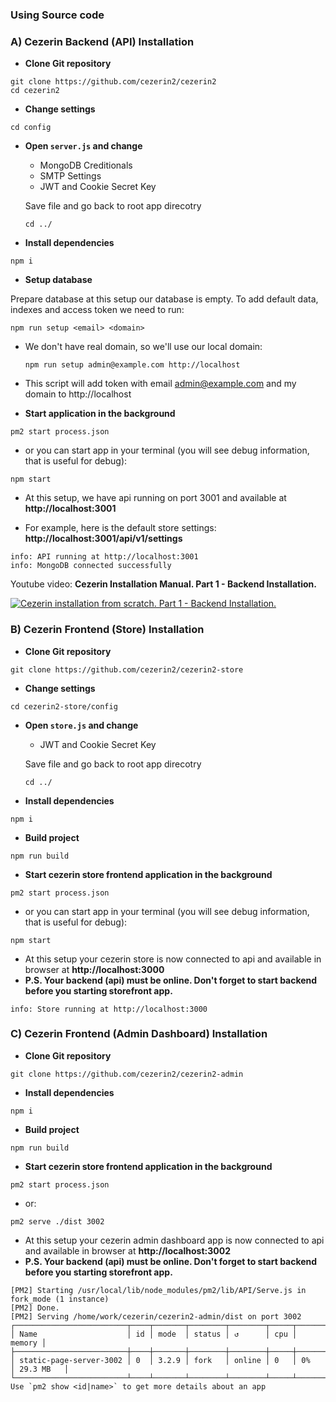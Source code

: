 ### Using Source code

### A) Cezerin Backend (API) Installation
  
  - **Clone Git repository**
  ```shell
  git clone https://github.com/cezerin2/cezerin2
  cd cezerin2
  ```
  
  - **Change settings**
  ```shell
  cd config
  ```

  - **Open `server.js` and change**
  
      - MongoDB Creditionals
      - SMTP Settings
      - JWT and Cookie Secret Key
    
    Save file and go back to root app direcotry
    ```shell
    cd ../
    ```
  
  - **Install dependencies**
  ```shell
  npm i
  ```
  
  - **Setup database** 
  
  Prepare database at this setup our database is empty. To add default data, indexes and access token we need to run:

  ```shell
  npm run setup <email> <domain>
  ```
  
  - We don't have real domain, so we'll use our local domain:
    ```shell
    npm run setup admin@example.com http://localhost
    ```

  - This script will add token with email admin@example.com and my domain to http://localhost
    
  - **Start application in the background**
  ```shell
  pm2 start process.json
  ```

  - or you can start app in your terminal (you will see debug information, that is useful for debug):  
  
  ```shell
  npm start
  ```
  
  - At this setup, we have api running on port 3001 and available at **http://localhost:3001**
  
  - For example, here is the default store settings: **http://localhost:3001/api/v1/settings**  
  
  ```shell
info: API running at http://localhost:3001
info: MongoDB connected successfully
  ```

Youtube video: **Cezerin Installation Manual. Part 1 - Backend Installation.**

[![Cezerin installation from scratch. Part 1 - Backend Installation.
](https://img.youtube.com/vi/8qqpudkKIdo/0.jpg)](https://www.youtube.com/watch?v=8qqpudkKIdo)

### B) Cezerin Frontend (Store) Installation

  - **Clone Git repository**
  ```shell
  git clone https://github.com/cezerin2/cezerin2-store
  ```
  
  - **Change settings**
  ```shell
  cd cezerin2-store/config
  ```
  
  - **Open `store.js` and change**
  
      - JWT and Cookie Secret Key
      
    Save file and go back to root app direcotry
    ```shell
    cd ../
    ```
    
  - **Install dependencies**
  ```shell
  npm i
  ```
  
  - **Build project**
  ```shell
  npm run build
  ```
  
  - **Start cezerin store frontend application in the background**
  ```shell
  pm2 start process.json
  ```

  - or you can start app in your terminal (you will see debug information, that is useful for debug):  
  
  ```shell
  npm start
  ```
  
  - At this setup your cezerin store is now connected to api and available in browser at **http://localhost:3000** 
  - **P.S. Your backend (api) must be online. Don't forget to start backend before you starting storefront app.** 
  
  ```shell
info: Store running at http://localhost:3000
  ```
    
    
### C) Cezerin Frontend (Admin Dashboard) Installation

  - **Clone Git repository**
  ```shell
  git clone https://github.com/cezerin2/cezerin2-admin
  ```
  
  - **Install dependencies**
  ```shell
  npm i
  ```
  
  - **Build project**
  ```shell
  npm run build
  ```
  
  - **Start cezerin store frontend application in the background**
  ```shell
  pm2 start process.json
  ```
  - or:  
  
  ```shell
  pm2 serve ./dist 3002
  ```
  
  - At this setup your cezerin admin dashboard app is now connected to api and available in browser at **http://localhost:3002** 
  - **P.S. Your backend (api) must be online. Don't forget to start backend before you starting storefront app.** 
  
  ```shell
[PM2] Starting /usr/local/lib/node_modules/pm2/lib/API/Serve.js in fork_mode (1 instance)
[PM2] Done.
[PM2] Serving /home/work/cezerin/cezerin2-admin/dist on port 3002
┌─────────────────────────┬────┬───────┬────────┬────────┬─────┬────────┬───────────┐
│ Name                    │ id │ mode  │ status │ ↺      │ cpu │ memory │
├─────────────────────────┼────┼───────┼────────┼────────┼─────┼────────┼───────────┤
│ static-page-server-3002 │ 0  │ 3.2.9 │ fork   │ online │ 0   │ 0%     │ 29.3 MB   │
└─────────────────────────┴────┴───────┴────────┴────────┴─────┴────────┴───────────┘
 Use `pm2 show <id|name>` to get more details about an app

  ```
